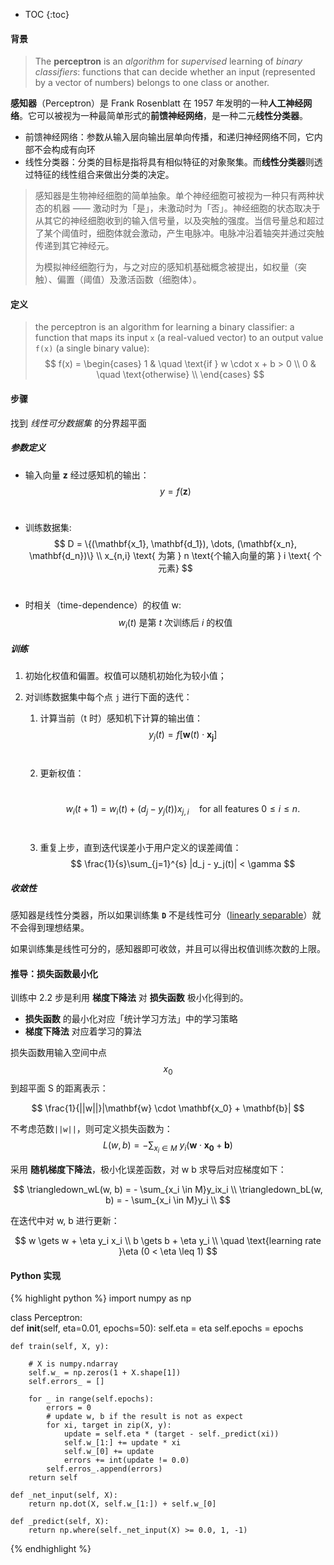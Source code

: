 * TOC
{:toc}

#### 背景

> The **perceptron** is an *algorithm* for *supervised* learning of *binary classifiers*: functions that can decide whether an input (represented by a vector of numbers) belongs to one class or another.

**感知器**（Perceptron）是 Frank Rosenblatt 在 1957 年发明的一种**人工神经网络**。它可以被视为一种最简单形式的**前馈神经网络**，是一种二元**线性分类器**。

- 前馈神经网络：参数从输入层向输出层单向传播，和递归神经网络不同，它内部不会构成有向环
- 线性分类器：分类的目标是指将具有相似特征的对象聚集。而**线性分类器**则透过特征的线性组合来做出分类的决定。

> 感知器是生物神经细胞的简单抽象。单个神经细胞可被视为一种只有两种状态的机器 —— 激动时为「是」，未激动时为「否」。神经细胞的状态取决于从其它的神经细胞收到的输入信号量，以及突触的强度。当信号量总和超过了某个阈值时，细胞体就会激动，产生电脉冲。电脉冲沿着轴突并通过突触传递到其它神经元。
>
> 为模拟神经细胞行为，与之对应的感知机基础概念被提出，如权量（突触）、偏置（阈值）及激活函数（细胞体）。

#### 定义

> the perceptron is an algorithm for learning a binary classifier: a function that maps its input `x` (a real-valued vector) to an output value `f(x)` (a single binary value):
> $$
> f(x)  =
>   \begin{cases}
>     1       & \quad \text{if } w \cdot x + b > 0 \\
>     0       & \quad \text{otherwise} \\
>   \end{cases}
> $$
>

#### 步骤

找到 *线性可分数据集* 的分界超平面

##### 参数定义

- 输入向量 **z** 经过感知机的输出：
  ​
  $$
  y = f(\mathbf{z})
  $$
  ​

- 训练数据集:
  ​
  $$
  D = \{(\mathbf{x_1}, \mathbf{d_1}), \dots, (\mathbf{x_n}, \mathbf{d_n})\} \\
  x_{n,i} \text{ 为第 } n \text{个输入向量的第 } i \text{ 个元素}
  $$
  ​

- 时相关（time-dependence）的权值 w:
  ​
  $$
  w_i(t) \text{ 是第 } t \text{ 次训练后 } i \text{ 的权值 }
  $$









##### 训练

1. 初始化权值和偏置。权值可以随机初始化为较小值；

2. 对训练数据集中每个点 `j` 进行下面的迭代：

   1. 计算当前（t 时）感知机下计算的输出值：
      ​
      $$
      y_j(t) = f[\mathbf{w}(t) \cdot \mathbf{x_j}]
      $$
      ​

   2. 更新权值：

      ​
      $$
      w_i(t+1) = w_i(t) + (d_j - y_j(t))x_{j,i} \quad \text{for all features } 0 \leq i \leq n.
      $$
      ​

   3. 重复上步，直到迭代误差小于用户定义的误差阈值：
      ​
      $$
      \frac{1}{s}\sum_{j=1}^{s} |d_j - y_j(t)| < \gamma
      $$









##### 收敛性

感知器是线性分类器，所以如果训练集 **`D`** 不是线性可分（[linearly separable](https://en.wikipedia.org/wiki/Linear_separability)）就不会得到理想结果。

如果训练集是线性可分的，感知器即可收敛，并且可以得出权值训练次数的上限。

#### 推导：损失函数最小化

训练中 2.2 步是利用 **梯度下降法** 对 **损失函数** 极小化得到的。

- **损失函数** 的最小化对应「统计学习方法」中的学习策略
- **梯度下降法** 对应着学习的算法

损失函数用输入空间中点 $$ x_0 $$ 到超平面 S 的距离表示：


$$
\frac{1}{||w||}|\mathbf{w} \cdot \mathbf{x_0} + \mathbf{b}|
$$

不考虑范数`||w||`，则可定义损失函数为：
$$
L(w, b) = - \sum_{x_i \in M} \ y_i(\mathbf{w} \cdot \mathbf{x_0} + \mathbf{b})
$$


采用 **随机梯度下降法**，极小化误差函数，对 w b 求导后对应梯度如下：


$$
\triangledown_wL(w, b) = - \sum_{x_i \in M}y_ix_i \\
\triangledown_bL(w, b) = - \sum_{x_i \in M}y_i \\
$$

在迭代中对 w, b 进行更新：


$$
w \gets w + \eta y_i x_i \\
b \gets b + \eta y_i \\ 
 \quad \text{learning rate }\eta (0 < \eta \leq 1)
$$

#### Python 实现

{% highlight python %}
import numpy as np

class Perceptron:
​    
    def __init__(self, eta=0.01, epochs=50):
        self.eta = eta
        self.epochs = epochs
        
    def train(self, X, y):
    
        # X is numpy.ndarray
        self.w_ = np.zeros(1 + X.shape[1])
        self.errors_ = []
        
        for _ in range(self.epochs):
            errors = 0
            # update w, b if the result is not as expect
            for xi, target in zip(X, y):
                update = self.eta * (target - self._predict(xi))
                self.w_[1:] += update * xi
                self.w_[0] += update
                errors += int(update != 0.0)
            self.erros_.append(errors)
        return self
    
    def _net_input(self, X):
        return np.dot(X, self.w_[1:]) + self.w_[0]
    
    def _predict(self, X):
        return np.where(self._net_input(X) >= 0.0, 1, -1)
{% endhighlight %}







